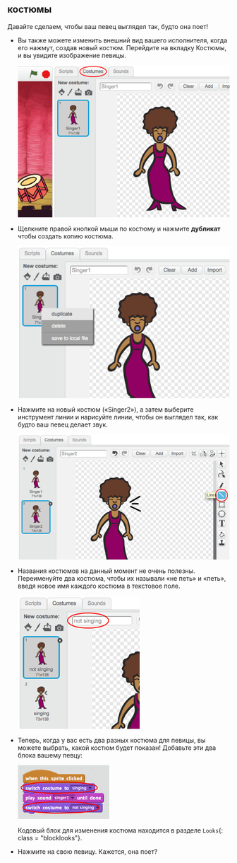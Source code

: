 ## костюмы

Давайте сделаем, чтобы ваш певец выглядел так, будто она поет!

+ Вы также можете изменить внешний вид вашего исполнителя, когда его нажмут, создав новый костюм. Перейдите на вкладку Костюмы, и вы увидите изображение певицы.
    
    ![Скриншот](images/band-singer-costume.png)

+ Щелкните правой кнопкой мыши по костюму и нажмите **дубликат** чтобы создать копию костюма.
    
    ![Скриншот](images/band-singer-duplicate.png)

+ Нажмите на новый костюм («Singer2»), а затем выберите инструмент линии и нарисуйте линии, чтобы он выглядел так, как будто ваш певец делает звук.
    
    ![Скриншот](images/band-singer-click.png)

+ Названия костюмов на данный момент не очень полезны. Переименуйте два костюма, чтобы их называли «не петь» и «петь», введя новое имя каждого костюма в текстовое поле.
    
    ![Скриншот](images/band-singer-name.png)

+ Теперь, когда у вас есть два разных костюма для певицы, вы можете выбрать, какой костюм будет показан! Добавьте эти два блока вашему певцу:
    
    ![Скриншот](images/band-looks.png)
    
    Кодовый блок для изменения костюма находится в разделе `Looks`{: class = "blocklooks"}.

+ Нажмите на свою певицу. Кажется, она поет?